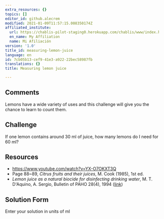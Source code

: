 ```yaml
---
extra_resources: {}
topics: []
editor_id: github.alecrem
modified: 2021-01-09T11:57:15.008350174Z
affiliated_institute:
  url: https://chablis-pilot-staging0.herokuapp.com/chablis/www/index.html#/teacher-affiliation-add
  en_name: My Affiliation
  name: Mi Afiliación
version: '1.0'
title_id: measuring-lemon-juice
language: en
id: 7cb05b13-cef9-41e3-a922-22bec58987fb
translations: {}
title: Measuring lemon juice

---
```



## Comments
Lemons have a wide variety of uses and this challenge will give you the chance to learn to count them.


## Challenge
If one lemon contains around 30 ml of juice, how many lemons do I need for 60 ml?


## Resources
- https://www.youtube.com/watch?v=YX-O7OKXT3Q
- Page 88~89, _Citrus fruits and their juices_, M. Cook (1985), 1st ed.
- _Lemon juice as a natural biocide for disinfecting drinking water_,  M. T. D'Aquino, A. Sergio, Bulletin of PAHO 28(4), 1994 ([link](https://iris.paho.org/handle/10665.2/26919?show=full))


## Solution Form
Enter your solution in units of ml


